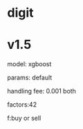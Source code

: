 # digit
# v1.5
model: xgboost

params: default

handling fee: 0.001 both

factors:42

f:buy or sell

